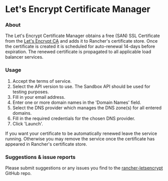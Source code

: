 # Let's Encrypt Certificate Manager
    
### About
    
The Let's Encrypt Certificate Manager obtains a free (SAN) SSL Certificate from the [Let's Encrypt CA](https://letsencrypt.org/) and adds it to Rancher's certificate store. Once the certificate is created it is scheduled for auto-renewal 14-days before expiration. The renewed certificate is propagated to all applicable load balancer services.
     
### Usage
    
 1. Accept the terms of service.
 2. Select the API version to use. The Sandbox API should be used for testing purposes.
 3. Fill in your email address.
 4. Enter one or more domain names in the 'Domain Names' field.
 5. Select the DNS provider which manages the DNS zone(s) for all entered domains.
 5. Fill in the required credentials for the chosen DNS provider.
 6. Click 'Launch'.
     

If you want your certificate to be automatically renewed leave the service running. Otherwise you may remove the service once the certificate has appeared in Rancher's certificate store.
    
### Suggestions & issue reports

Please submit suggestions or any issues you find to the [rancher-letsencrypt](https://github.com/vxcontrol/rancher-letsencrypt) GitHub repo.
